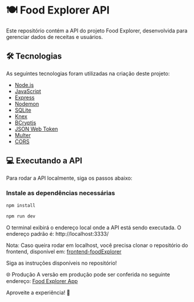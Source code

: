 # 🍽️ Food Explorer API

Este repositório contém a API do projeto Food Explorer, desenvolvida para gerenciar dados de receitas e usuários.

## 🛠 Tecnologias

As seguintes tecnologias foram utilizadas na criação deste projeto:

- [Node.js](https://nodejs.org/en/)
- [JavaScript](https://developer.mozilla.org/pt-BR/docs/Web/JavaScript)
- [Express](https://expressjs.com)
- [Nodemon](https://nodemon.io/)
- [SQLite](https://www.sqlite.org/index.html)
- [Knex](https://knexjs.org/)
- [BCryptjs](https://www.npmjs.com/package/bcryptjs)
- [JSON Web Token](https://www.npmjs.com/package/jsonwebtoken)
- [Multer](https://www.npmjs.com/package/multer)
- [CORS](https://www.npmjs.com/package/cors)

## 💻 Executando a API

Para rodar a API localmente, siga os passos abaixo:

### Instale as dependências necessárias
```bash
npm install

npm run dev
```

O terminal exibirá o endereço local onde a API está sendo executada. O endereço padrão é:
http://localhost:3333/

Nota: Caso queira rodar em localhost, você precisa clonar o repositório do frontend, disponível em:
[frontend-foodExplorer](https://github.com/HenriqueZsouza/frontend-foodExplorer)

Siga as instruções disponíveis no repositório!

🌐 Produção
A versão em produção pode ser conferida no seguinte endereço:
[Food Explorer App](https://app-foodexplorer.netlify.app/)

Aproveite a experiência! 🚀


